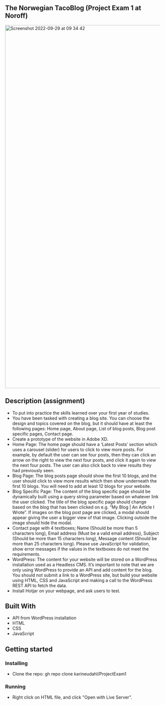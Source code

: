 ## The Norwegian TacoBlog (Project Exam 1 at Noroff) 

<img width="1180" alt="Screenshot 2022-09-29 at 09 34 42" src="https://user-images.githubusercontent.com/74554925/192969051-e98ca19a-497b-47d9-8047-b841ac7775ac.png">

## Description (assignment)

- To put into practice the skills learned over your first year of studies.
- You have been tasked with creating a blog site. You can choose the design and topics covered on the blog, but it should have at least the following pages: Home page, About page,	List of blog posts,	Blog post specific pages,	Contact page.
- Create a prototype of the website in Adobe XD. 
- Home Page: The home page should have a ‘Latest Posts’ section which uses a carousel (slider) for users to click to view more posts. For example, by default the user can see four posts, then they can click an arrow on the right to view the next four posts, and click it again to view the next four posts. The user can also click back to view results they had previously seen.
- Blog Page: The blog posts page should show the first 10 blogs, and the user should click to view more results which then show underneath the first 10 blogs. You will need to add at least 12 blogs for your website. 
- Blog Specific Page: The content of the blog specific page should be dynamically built using a query string parameter based on whatever link the user clicked. The title of the blog specific page should change based on the blog that has been clicked on e.g. “My Blog | An Article I Wrote”. If images on the blog post page are clicked, a modal should appear giving the user a bigger view of that image. Clicking outside the image should hide the modal.
- Contact page with 4 textboxes; Name (Should be more than 5 characters long),	Email address (Must be a valid email address),	Subject (Should be more than 15 characters long), Message content (Should be more than 25 characters long). Please use JavaScript for validation, show error messages if the values in the textboxes do not meet the requirements.
- WordPress: The content for your website will be stored on a WordPress installation used as a Headless CMS. It’s important to note that we are only using WordPress to provide an API and add content for the blog. You should not submit a link to a WordPress site, but build your website using HTML, CSS and JavaScript and making a call to the WordPress REST API to fetch the data. 
- Install Hotjar on your webpage, and ask users to test. 

## Built With
-	API from WordPress installation
-	HTML
- CSS
- JavaScript

## Getting started 

### Installing
- Clone the repo: gh repo clone karineudahl/ProjectExam1

### Running 
- Right click on HTML file, and click "Open with Live Server". 
